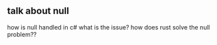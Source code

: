 ## talk about null
how is null handled in c# 
what is the issue?
how does rust solve the null problem??